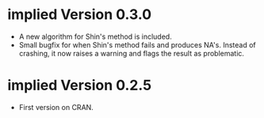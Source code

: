 # implied Version 0.3.0
* A new algorithm for Shin's method is included.
* Small bugfix for when Shin's method fails and produces NA's. Instead of crashing, it now raises a warning and flags the result as problematic.  


# implied Version 0.2.5
* First version on CRAN.
